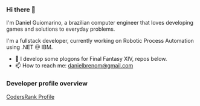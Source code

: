 ### Hi there 👋

I'm Daniel Guiomarino, a brazilian computer engineer that loves developing games and solutions to everyday problems.

I'm a fullstack developer, currently working on Robotic Process Automation using .NET @ IBM.

- 🔭 I develop some plogons for Final Fantasy XIV, repos below.
- 📫 How to reach me: danielbrenom@gmail.com

### Developer profile overview

[CodersRank Profile](https://profile.codersrank.io/user/danielbrenom/)

